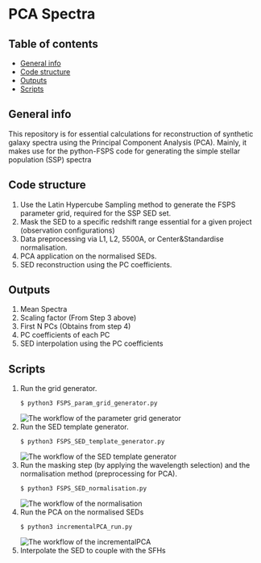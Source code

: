 # PCA Spectra

## Table of contents
* [General info](#general-info)
* [Code structure](#code-structure)
* [Outputs](#outputs)
* [Scripts](#scripts)

## General info
This repository is for essential calculations for reconstruction of synthetic galaxy spectra using the Principal Component Analysis (PCA). Mainly, it makes use for the python-FSPS code for generating the simple stellar population (SSP) spectra

## Code structure
1. Use the Latin Hypercube Sampling method to generate the FSPS parameter grid, required for the SSP SED set.
2. Mask the SED to a specific redshift range essential for a given project (observation configurations)
3. Data preprocessing via L1, L2, 5500A, or Center&Standardise normalisation.
4. PCA application on the normalised SEDs.
5. SED reconstruction using the PC coefficients.

## Outputs
1. Mean Spectra
2. Scaling factor (From Step 3 above)
3. First N PCs (Obtains from step 4)
4. PC coefficients of each PC
5. SED interpolation using the PC coefficients 

## Scripts
1. Run the grid generator.
    ```
    $ python3 FSPS_param_grid_generator.py
    ``` 
    ![The workflow of the parameter grid generator](diagrams/fig_Paramgrid_diagram.png)
2. Run the SED template generator.
    ``` 
    $ python3 FSPS_SED_template_generator.py
    ```
    ![The workflow of the SED template generator](diagrams/fig_SED_generator_diagram.png)
3. Run the masking step (by applying the wavelength selection) and the normalisation method (preprocessing for PCA).
    ``` 
    $ python3 FSPS_SED_normalisation.py    
    ```
    ![The workflow of the normalisation](diagrams/fig_SED_normalisation_diagram.png)
4. Run the PCA on the normalised SEDs
    ```
    $ python3 incrementalPCA_run.py
    ```
    ![The workflow of the incrementalPCA](diagrams/fig_incrementalPCA_diagram.png)
5. Interpolate the SED to couple with the SFHs
